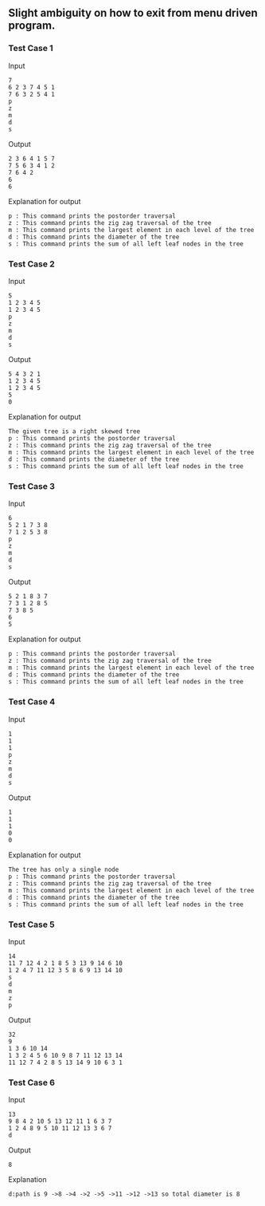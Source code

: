 ## Slight ambiguity on how to exit from menu driven program.

### Test Case 1

Input

```
7
6 2 3 7 4 5 1
7 6 3 2 5 4 1
p
z
m
d
s
```

Output

```
2 3 6 4 1 5 7
7 5 6 3 4 1 2
7 6 4 2
6
6
```

Explanation for output

```
p : This command prints the postorder traversal
z : This command prints the zig zag traversal of the tree
m : This command prints the largest element in each level of the tree
d : This command prints the diameter of the tree
s : This command prints the sum of all left leaf nodes in the tree
```

### Test Case 2

Input

```
5
1 2 3 4 5
1 2 3 4 5
p
z
m
d
s
```

Output

```
5 4 3 2 1
1 2 3 4 5
1 2 3 4 5
5
0
```

Explanation for output

```
The given tree is a right skewed tree
p : This command prints the postorder traversal
z : This command prints the zig zag traversal of the tree
m : This command prints the largest element in each level of the tree
d : This command prints the diameter of the tree
s : This command prints the sum of all left leaf nodes in the tree
```

### Test Case 3

Input

```
6
5 2 1 7 3 8
7 1 2 5 3 8
p
z
m
d
s
```

Output

```
5 2 1 8 3 7
7 3 1 2 8 5
7 3 8 5
6
5
```

Explanation for output

```
p : This command prints the postorder traversal
z : This command prints the zig zag traversal of the tree
m : This command prints the largest element in each level of the tree
d : This command prints the diameter of the tree
s : This command prints the sum of all left leaf nodes in the tree
```

### Test Case 4

Input

```
1
1
1
p
z
m
d
s
```

Output

```
1
1
1
0
0
```

Explanation for output

```
The tree has only a single node
p : This command prints the postorder traversal
z : This command prints the zig zag traversal of the tree
m : This command prints the largest element in each level of the tree
d : This command prints the diameter of the tree
s : This command prints the sum of all left leaf nodes in the tree
```

### Test Case 5

Input

```
14
11 7 12 4 2 1 8 5 3 13 9 14 6 10
1 2 4 7 11 12 3 5 8 6 9 13 14 10
s
d
m
z
p
```

Output

```
32
9
1 3 6 10 14
1 3 2 4 5 6 10 9 8 7 11 12 13 14
11 12 7 4 2 8 5 13 14 9 10 6 3 1
```

### Test Case 6

Input

```
13
9 8 4 2 10 5 13 12 11 1 6 3 7
1 2 4 8 9 5 10 11 12 13 3 6 7
d
```

Output

```
8
```

Explanation

```
d:path is 9 ->8 ->4 ->2 ->5 ->11 ->12 ->13 so total diameter is 8
```
